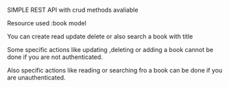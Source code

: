 SIMPLE REST API with crud methods avaliable

Resource  used :book model

You can create read update delete or also search a book with title

Some specific actions like updating ,deleting or adding a book
cannot be done if you are not authenticated.


Also  specific actions like reading or searching fro a book
can be done if you are  unauthenticated.
